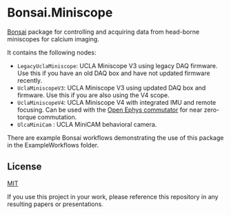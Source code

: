 # Bonsai.Miniscope
[Bonsai](http://bonsai-rx.org/) package for controlling and acquiring data from head-borne miniscopes for calcium imaging. 

It contains the following nodes: 

- `LegacyUclaMiniscope`: UCLA Miniscope V3 using legacy DAQ firmware. Use this if you have an old DAQ box and have not updated firmware recently.
- `UclaMiniscopeV3`: UCLA Miniscope V3 using updated DAQ box and firmware. Use this if you are also using the V4 scope.
- `UclaMiniscopeV4`: UCLA Miniscope V4 with integrated IMU and remote focusing. Can be used with the [Open Ephys commutator](https://open-ephys.org/commutators/coaxial-commutator) for near zero-torque commutation.
- `UlcaMiniCam` : UCLA MiniCAM behavioral camera.

There are example Bonsai workflows demonstrating the use of this package in the ExampleWorkflows folder.

## License
[MIT](https://opensource.org/licenses/MIT)

If you use this project in your work, please reference this repository in any resulting papers or presentations.